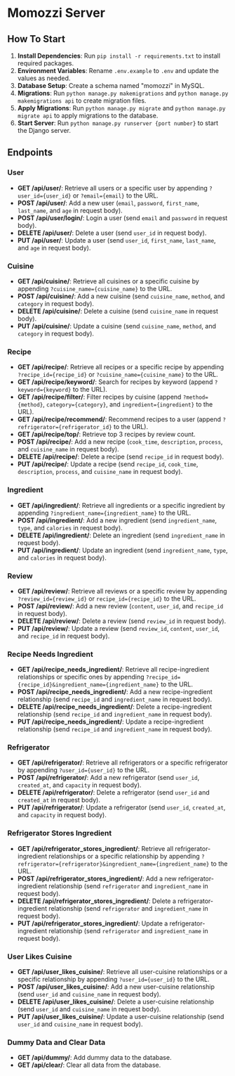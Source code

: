 # Momozzi Server

## How To Start

1. **Install Dependencies**: Run `pip install -r requirements.txt` to install required packages.
2. **Environment Variables**: Rename `.env.example` to `.env` and update the values as needed.
3. **Database Setup**: Create a schema named "momozzi" in MySQL.
4. **Migrations**: Run `python manage.py makemigrations` and `python manage.py makemigrations api` to create migration files.
5. **Apply Migrations**: Run `python manage.py migrate` and `python manage.py migrate api` to apply migrations to the database.
6. **Start Server**: Run `python manage.py runserver {port number}` to start the Django server.

## Endpoints

### User
- **GET /api/user/**: Retrieve all users or a specific user by appending `?user_id={user_id}` or `?email={email}` to the URL.
- **POST /api/user/**: Add a new user (`email`, `password`, `first_name`, `last_name`, and `age` in request body).
- **POST /api/user/login/**: Login a user (send `email` and `password` in request body).
- **DELETE /api/user/**: Delete a user (send `user_id` in request body).
- **PUT /api/user/**: Update a user (send `user_id`, `first_name`, `last_name`, and `age` in request body).

### Cuisine
- **GET /api/cuisine/**: Retrieve all cuisines or a specific cuisine by appending `?cuisine_name={cuisine_name}` to the URL.
- **POST /api/cuisine/**: Add a new cuisine (send `cuisine_name`, `method`, and `category` in request body).
- **DELETE /api/cuisine/**: Delete a cuisine (send `cuisine_name` in request body).
- **PUT /api/cuisine/**: Update a cuisine (send `cuisine_name`, `method`, and `category` in request body).

### Recipe
- **GET /api/recipe/**: Retrieve all recipes or a specific recipe by appending `?recipe_id={recipe_id}` or `?cuisine_name={cuisine_name}` to the URL.
- **GET /api/recipe/keyword/**: Search for recipes by keyword (append `?keyword={keyword}` to the URL).
- **GET /api/recipe/filter/**: Filter recipes by cuisine (append `?method={method}`, `category={category}`, and `ingredient={ingredient}` to the URL).
- **GET /api/recipe/recommend/**: Recommend recipes to a user (append `?refrigerator={refrigerator_id}` to the URL).
- **GET /api/recipe/top/**: Retrieve top 3 recipes by review count.
- **POST /api/recipe/**: Add a new recipe (`cook_time`, `description`, `process`, and `cuisine_name` in request body).
- **DELETE /api/recipe/**: Delete a recipe (send `recipe_id` in request body).
- **PUT /api/recipe/**: Update a recipe (send `recipe_id`, `cook_time`, `description`, `process`, and `cuisine_name` in request body).

### Ingredient
- **GET /api/ingredient/**: Retrieve all ingredients or a specific ingredient by appending `?ingredient_name={ingredient_name}` to the URL.
- **POST /api/ingredient/**: Add a new ingredient (send `ingredient_name`, `type`, and `calories` in request body).
- **DELETE /api/ingredient/**: Delete an ingredient (send `ingredient_name` in request body).
- **PUT /api/ingredient/**: Update an ingredient (send `ingredient_name`, `type`, and `calories` in request body).

### Review
- **GET /api/review/**: Retrieve all reviews or a specific review by appending `?review_id={review_id}` or `recipe_id={recipe_id}` to the URL.
- **POST /api/review/**: Add a new review (`content`, `user_id`, and `recipe_id` in request body).
- **DELETE /api/review/**: Delete a review (send `review_id` in request body).
- **PUT /api/review/**: Update a review (send `review_id`, `content`, `user_id`, and `recipe_id` in request body).

### Recipe Needs Ingredient
- **GET /api/recipe_needs_ingredient/**: Retrieve all recipe-ingredient relationships or specific ones by appending `?recipe_id={recipe_id}&ingredient_name={ingredient_name}` to the URL.
- **POST /api/recipe_needs_ingredient/**: Add a new recipe-ingredient relationship (send `recipe_id` and `ingredient_name` in request body).
- **DELETE /api/recipe_needs_ingredient/**: Delete a recipe-ingredient relationship (send `recipe_id` and `ingredient_name` in request body).
- **PUT /api/recipe_needs_ingredient/**: Update a recipe-ingredient relationship (send `recipe_id` and `ingredient_name` in request body).

### Refrigerator
- **GET /api/refrigerator/**: Retrieve all refrigerators or a specific refrigerator by appending `?user_id={user_id}` to the URL.
- **POST /api/refrigerator/**: Add a new refrigerator (send `user_id`, `created_at`, and `capacity` in request body).
- **DELETE /api/refrigerator/**: Delete a refrigerator (send `user_id` and `created_at` in request body).
- **PUT /api/refrigerator/**: Update a refrigerator (send `user_id`, `created_at`, and `capacity` in request body).

### Refrigerator Stores Ingredient
- **GET /api/refrigerator_stores_ingredient/**: Retrieve all refrigerator-ingredient relationships or a specific relationship by appending `?refrigerator={refrigerator}&ingredient_name={ingredient_name}` to the URL.
- **POST /api/refrigerator_stores_ingredient/**: Add a new refrigerator-ingredient relationship (send `refrigerator` and `ingredient_name` in request body).
- **DELETE /api/refrigerator_stores_ingredient/**: Delete a refrigerator-ingredient relationship (send `refrigerator` and `ingredient_name` in request body).
- **PUT /api/refrigerator_stores_ingredient/**: Update a refrigerator-ingredient relationship (send `refrigerator` and `ingredient_name` in request body).

### User Likes Cuisine
- **GET /api/user_likes_cuisine/**: Retrieve all user-cuisine relationships or a specific relationship by appending `?user_id={user_id}` to the URL.
- **POST /api/user_likes_cuisine/**: Add a new user-cuisine relationship (send `user_id` and `cuisine_name` in request body).
- **DELETE /api/user_likes_cuisine/**: Delete a user-cuisine relationship (send `user_id` and `cuisine_name` in request body).
- **PUT /api/user_likes_cuisine/**: Update a user-cuisine relationship (send `user_id` and `cuisine_name` in request body).

### Dummy Data and Clear Data
- **GET /api/dummy/**: Add dummy data to the database.
- **GET /api/clear/**: Clear all data from the database.
